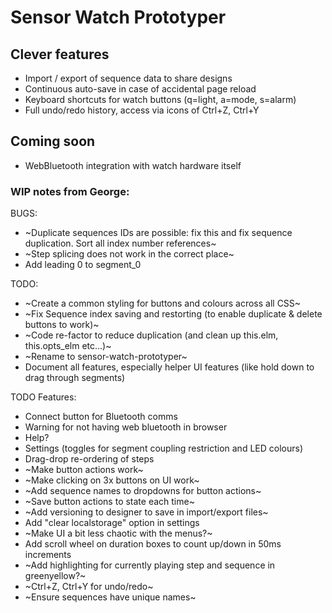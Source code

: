 # Sensor Watch Prototyper

## Clever features

+ Import / export of sequence data to share designs
+ Continuous auto-save in case of accidental page reload
+ Keyboard shortcuts for watch buttons (q=light, a=mode, s=alarm)
+ Full undo/redo history, access via icons of Ctrl+Z, Ctrl+Y

## Coming soon

+ WebBluetooth integration with watch hardware itself

### WIP notes from George:

BUGS:

+ ~Duplicate sequences IDs are possible: fix this and fix sequence duplication. Sort all index number references~
+ ~Step splicing does not work in the correct place~
+ Add leading 0 to segment_0

TODO:

+ ~Create a common styling for buttons and colours across all CSS~
+ ~Fix Sequence index saving and restorting (to enable duplicate & delete buttons to work)~
+ ~Code re-factor to reduce duplication (and clean up this.elm, this.opts_elm etc...)~
+ ~Rename to sensor-watch-prototyper~
+ Document all features, especially helper UI features (like hold down to drag through segments)

TODO Features:

+ Connect button for Bluetooth comms
+ Warning for not having web bluetooth in browser
+ Help?
+ Settings (toggles for segment coupling restriction and LED colours)
+ Drag-drop re-ordering of steps
+ ~Make button actions work~
+ ~Make clicking on 3x buttons on UI work~
+ ~Add sequence names to dropdowns for button actions~
+ ~Save button actions to state each time~
+ ~Add versioning to designer to save in import/export files~
+ Add "clear localstorage" option in settings
+ ~Make UI a bit less chaotic with the menus?~
+ Add scroll wheel on duration boxes to count up/down in 50ms increments
+ ~Add highlighting for currently playing step and sequence in greenyellow?~  
+ ~Ctrl+Z, Ctrl+Y for undo/redo~
+ ~Ensure sequences have unique names~